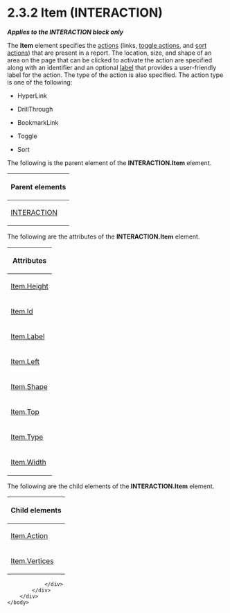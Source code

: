 <html dir="LTR" xmlns:mshelp="http://msdn.microsoft.com/mshelp" xmlns:ddue="http://ddue.schemas.microsoft.com/authoring/2003/5" xmlns:xlink="http://www.w3.org/1999/xlink" xmlns:tool="http://www.microsoft.com/tooltip">
    <head>
        <meta http-equiv="Content-Type" content="text/html; CHARSET=utf-8"></meta>
        <meta name="save" content="history"></meta>
        <title>2.3.2 Item (INTERACTION)</title>
        <xml>
            <mshelp:toctitle title="2.3.2 Item (INTERACTION)"></mshelp:toctitle>
            <mshelp:rltitle title="[MS-RGDI]: Item (INTERACTION)"></mshelp:rltitle>
            <mshelp:keyword index="A" term="70b141bd-23dd-432d-8849-d7f35dfcfff4"></mshelp:keyword>
            <mshelp:attr name="DCSext.ContentType" value="open specification"></mshelp:attr>
            <mshelp:attr name="AssetID" value="70b141bd-23dd-432d-8849-d7f35dfcfff4"></mshelp:attr>
            <mshelp:attr name="TopicType" value="kbRef"></mshelp:attr>
            <mshelp:attr name="DCSext.Title" value="[MS-RGDI]: Item (INTERACTION)" />
        </xml>
    </head>
    <body>
        <div id="header">
            <h1 class="heading">2.3.2 Item (INTERACTION)</h1>
        </div>
        <div id="mainSection">
            <div id="mainBody">
                <div id="allHistory" class="saveHistory"></div>
                <div id="sectionSection0" class="section" name="collapseableSection">
                    

<p><b><i>Applies to the INTERACTION block only</i></b></p>

<p>The <b>Item</b> element specifies the <a href="557e6223-9107-4be3-9f7c-b83beb5d16fc.html#gt_b178b6c0-7df9-4107-95ca-12c7f0b9900b">actions</a> (links, <a href="557e6223-9107-4be3-9f7c-b83beb5d16fc.html#gt_03b3e6e0-2f9b-45fa-bc4a-cef25c2aed55">toggle actions</a>, and <a href="557e6223-9107-4be3-9f7c-b83beb5d16fc.html#gt_a400d961-e921-4db6-b837-b56cd46b351b">sort actions</a>) that are
present in a report. The location, size, and shape of an area on the page that
can be clicked to activate the action are specified along with an identifier
and an optional <a href="557e6223-9107-4be3-9f7c-b83beb5d16fc.html#gt_4c56ea75-c676-4525-b131-71d71c3de91a">label</a>
that provides a user-friendly label for the action. The type of the action is
also specified. The action type is one of the following:</p>

<ul><li><p><span><span> 
</span></span>HyperLink</p>

</li><li><p><span><span> 
</span></span>DrillThrough</p>

</li><li><p><span><span> 
</span></span>BookmarkLink</p>

</li><li><p><span><span> 
</span></span>Toggle</p>

</li><li><p><span><span> 
</span></span>Sort</p>

</li></ul><p>The following is the parent element of the <b>INTERACTION.Item</b>
element.</p>

<table>
 <thead>
  <tr>
   <th>
   <p>Parent elements</p>
   </th>
  </tr>
 </thead>
 <tr>
  <td>
  <p><a href="7c2fb78c-9a51-4c6b-b194-e78663ca61b7.html">INTERACTION</a></p>
  </td>
 </tr>
</table>

<p>The following are the attributes of the <b>INTERACTION.Item</b>
element.</p>

<table>
 <thead>
  <tr>
   <th>
   <p>Attributes</p>
   </th>
  </tr>
 </thead>
 <tr>
  <td>
  <p><a href="2b3ad048-6ebd-476b-b67a-20cfde28ccc8.html">Item.Height</a></p>
  </td>
 </tr>
 <tr>
  <td>
  <p><a href="ed559707-9647-42ba-ad74-681d993f69e2.html">Item.Id</a></p>
  </td>
 </tr>
 <tr>
  <td>
  <p><a href="31ca81d2-c04b-4f7b-bdd0-d418fcc67b7c.html">Item.Label</a></p>
  </td>
 </tr>
 <tr>
  <td>
  <p><a href="9cfd8d51-a6d6-42e6-b674-0373b30b0e19.html">Item.Left</a></p>
  </td>
 </tr>
 <tr>
  <td>
  <p><a href="f47703ff-7823-4fcd-827d-225d1a5df412.html">Item.Shape</a></p>
  </td>
 </tr>
 <tr>
  <td>
  <p><a href="30f32aef-0510-4056-ac67-e8169c0b4a9b.html">Item.Top</a></p>
  </td>
 </tr>
 <tr>
  <td>
  <p><a href="855d3e2a-ea8b-45e0-a80b-242ae11718ff.html">Item.Type</a></p>
  </td>
 </tr>
 <tr>
  <td>
  <p><a href="eeff2cda-d1a6-456c-8364-e564598faeb6.html">Item.Width</a></p>
  </td>
 </tr>
</table>

<p>The following are the child elements of the <b>INTERACTION.Item</b>
element.</p>

<table>
 <thead>
  <tr>
   <th>
   <p>Child elements</p>
   </th>
  </tr>
 </thead>
 <tr>
  <td>
  <p><a href="50851109-0ea4-4114-9df9-0e428709472f.html">Item.Action</a></p>
  </td>
 </tr>
 <tr>
  <td>
  <p><a href="c85c9791-812c-43ea-bf47-656e5672ddbc.html">Item.Vertices</a></p>
  </td>
 </tr>
</table>

<p> </p>


                </div>
            </div>
        </div>
    </body>
</html>